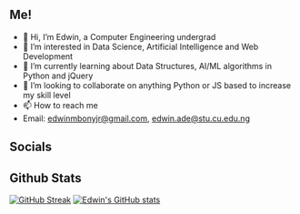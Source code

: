 ## Me!
- 👋 Hi, I’m Edwin, a Computer Engineering undergrad
- 👀 I’m interested in Data Science, Artificial Intelligence and Web Development
- 🌱 I’m currently learning about Data Structures, AI/ML algorithms in Python and jQuery
- 💞️ I’m looking to collaborate on anything Python or JS based to increase my skill level
- 📫 How to reach me
-   Email: edwinmbonyjr@gmail.com, edwin.ade@stu.cu.edu.ng

## Socials


## Github Stats
[![GitHub Streak](https://streak-stats.demolab.com/?user=valentino7504)](https://git.io/streak-stats)
[![Edwin's GitHub stats](https://github-readme-stats.vercel.app/api?username=valentino7504)](https://github.com/anuraghazra/github-readme-stats)
<!---
valentino7504/valentino7504 is a ✨ special ✨ repository because its `README.md` (this file) appears on your GitHub profile.
You can click the Preview link to take a look at your changes.
--->
